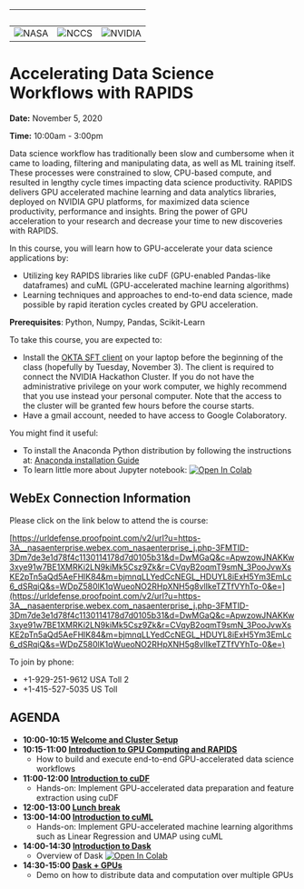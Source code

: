 
<font color="white">.</font> | <font color="white">.</font> | <font color="white">.</font>
-- | -- | --
![NASA](http://www.nasa.gov/sites/all/themes/custom/nasatwo/images/nasa-logo.svg) | ![NCCS](https://www.nccs.nasa.gov/sites/default/files/NCCS_Logo_0.png) | ![NVIDIA](https://eyedohistory.files.wordpress.com/2016/03/nvidialogo.jpg)


<!---
| . | . | . |
| - | - | - |
| ![NASA](http://www.nasa.gov/sites/all/themes/custom/nasatwo/images/nasa-logo.svg) | ![NCCS](https://www.nccs.nasa.gov/sites/default/files/NCCS_Logo_0.png) | ![NVIDIA](https://eyedohistory.files.wordpress.com/2016/03/nvidialogo.jpg) |
--->

# Accelerating Data Science Workflows with RAPIDS

**Date:** November 5, 2020

**Time:** 10:00am - 3:00pm

Data science workflow has traditionally been slow and cumbersome when it came to loading, filtering and manipulating data, as well as ML training itself. These processes were constrained to slow, CPU-based compute, and resulted in lengthy cycle times impacting data science productivity. RAPIDS delivers GPU accelerated machine learning and data analytics libraries, deployed on NVIDIA GPU platforms, for maximized data science productivity, performance and insights. Bring the power of GPU acceleration to your research and decrease your time to new discoveries with RAPIDS.

In this course, you will learn how to GPU-accelerate your data science applications by:

- Utilizing key RAPIDS libraries like cuDF (GPU-enabled Pandas-like dataframes) and cuML (GPU-accelerated machine learning algorithms)
- Learning techniques and approaches to end-to-end data science, made possible by rapid iteration cycles created by GPU acceleration.


**Prerequisites**: Python, Numpy, Pandas, Scikit-Learn

To take this course, you are expected to:

- Install the [OKTA SFT client](https://github.com/astg606/py_courses/blob/master/rapids/Hackathon_Cluster_Instructions_NASA.pptx) on your laptop before the beginning of the class (hopefully by Tuesday, November 3). The client is required to connect the NVIDIA Hackathon Cluster. If you do not have the administrative privilege on your work computer, we highly recommend that you use instead your personal computer. Note that the access to the cluster will be granted few hours before the course starts.
- Have a gmail account, needed to have access to Google Colaboratory.

You might find it useful:

- To install the Anaconda Python distribution by following the instructions at: [Anaconda installation Guide](https://docs.continuum.io/anaconda/install/)
- To learn little more about Jupyter notebook: 
 [![Open In Colab](https://colab.research.google.com/assets/colab-badge.svg)](https://colab.research.google.com/github/astg606/py_materials/blob/master/jupyter_notebook/jupyter_notebook_introduction.ipynb)

## WebEx Connection Information

Please click on the link below to attend the is course:

[https://urldefense.proofpoint.com/v2/url?u=https-3A__nasaenterprise.webex.com_nasaenterprise_j.php-3FMTID-3Dm7de3e1d78f4c1130114178d7d0105b31&d=DwMGaQ&c=ApwzowJNAKKw3xye91w7BE1XMRKi2LN9kiMk5Csz9Zk&r=CVqyB2oqmT9smN_3PooJvwXsKE2pTn5aQd5AeFHlK84&m=bjmnqLLYedCcNEGL_HDUYL8iExH5Ym3EmLc6_dSRqiQ&s=WDpZ580lK1qWueoNO2RHpXNH5g8vlIkeTZTfVYhTo-0&e=](https://urldefense.proofpoint.com/v2/url?u=https-3A__nasaenterprise.webex.com_nasaenterprise_j.php-3FMTID-3Dm7de3e1d78f4c1130114178d7d0105b31&d=DwMGaQ&c=ApwzowJNAKKw3xye91w7BE1XMRKi2LN9kiMk5Csz9Zk&r=CVqyB2oqmT9smN_3PooJvwXsKE2pTn5aQd5AeFHlK84&m=bjmnqLLYedCcNEGL_HDUYL8iExH5Ym3EmLc6_dSRqiQ&s=WDpZ580lK1qWueoNO2RHpXNH5g8vlIkeTZTfVYhTo-0&e=)

To join by phone:

- +1-929-251-9612 USA Toll 2
- +1-415-527-5035 US Toll

## AGENDA

- **10:00-10:15 [Welcome and Cluster Setup](#)**
- **10:15-11:00 [Introduction to GPU Computing and RAPIDS](#)**
     - How to build and execute end-to-end GPU-accelerated data science workflows
- **11:00-12:00 [Introduction to cuDF](#)**
     - Hands-on: Implement GPU-accelerated data preparation and feature extraction using cuDF
- **12:00-13:00 [Lunch break](#)**
- **13:00-14:00 [Introduction to cuML](#)**
     - Hands-on: Implement GPU-accelerated machine learning algorithms such as Linear Regression and UMAP using cuML
- **14:00-14:30 [Introduction to Dask](#)**
     - Overview of Dask [![Open In Colab](https://colab.research.google.com/assets/colab-badge.svg)](https://colab.research.google.com/github/astg606/py_materials/blob/master/dask/overview_dask.ipynb)
- **14:30-15:00 [Dask + GPUs](#)**
     - Demo on how to distribute data and computation over multiple GPUs



<!---
| 17:15-17:30 | **Feedback Session** |  |  |
| 17:15-17:30 | **Feedback Session** |  <a href="https://www.surveymonkey.com/r/PWQVXH5"> Evaluation Survey </a> | |
--->
